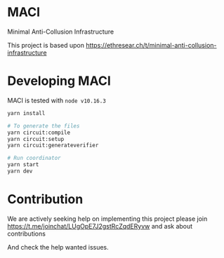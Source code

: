 # MACI
Minimal Anti-Collusion Infrastructure

This project is based upon https://ethresear.ch/t/minimal-anti-collusion-infrastructure

# Developing MACI

MACI is tested with `node v10.16.3`

```bash
yarn install

# To generate the files
yarn circuit:compile
yarn circuit:setup
yarn circuit:generateverifier

# Run coordinator
yarn start
yarn dev
```

# Contribution
We are actively seeking help on implementing this project please join https://t.me/joinchat/LUgOpE7J2gstRcZqdERyvw and ask about contributions

And check the help wanted issues.